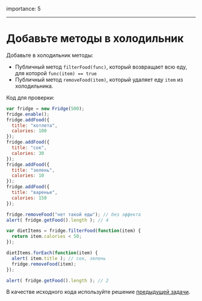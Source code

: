 importance: 5

---

# Добавьте методы в холодильник

Добавьте в холодильник методы:

- Публичный метод `filterFood(func)`, который возвращает всю еду, для которой `func(item) == true`
- Публичный метод `removeFood(item)`, который удаляет еду `item` из холодильника.

Код для проверки:

```js
var fridge = new Fridge(500);
fridge.enable();
fridge.addFood({
  title: "котлета",
  calories: 100
});
fridge.addFood({
  title: "сок",
  calories: 30
});
fridge.addFood({
  title: "зелень",
  calories: 10
});
fridge.addFood({
  title: "варенье",
  calories: 150
});

fridge.removeFood("нет такой еды"); // без эффекта
alert( fridge.getFood().length ); // 4

var dietItems = fridge.filterFood(function(item) {
  return item.calories < 50;
});

dietItems.forEach(function(item) {
  alert( item.title ); // сок, зелень
  fridge.removeFood(item);
});

alert( fridge.getFood().length ); // 2
```

В качестве исходного кода используйте решение [предыдущей задачи](/task/inherit-fridge).
